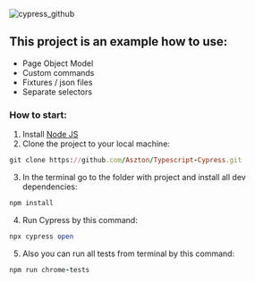 ![cypress_github](https://miro.medium.com/max/480/1*bMB71PXANGQd0MV5Gx82Jw.jpeg)
## This project is an example how to use: </br>
- Page Object Model
- Custom commands </br>
- Fixtures / json files </br>
- Separate selectors </br>
### How to start:
1. Install [Node JS](https://nodejs.org/en/download/)
2. Clone the project to your local machine:
```ruby
git clone https://github.com/Aszton/Typescript-Cypress.git
```
3. In the terminal go to the folder with project and install all dev dependencies:
```ruby
npm install
```
4. Run Cypress by this command:
```ruby
npx cypress open
```
5. Also you can run all tests from terminal by this command:
```ruby
npm run chrome-tests
```

